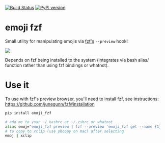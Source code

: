 [![Build Status](https://travis-ci.com/noahp/emoji_fzf.svg?branch=master)](https://travis-ci.com/noahp/emoji_fzf)
[![PyPI version](https://img.shields.io/pypi/v/emoji_fzf.svg?longCache=true)](https://pypi.org/project/emoji_fzf/)

# emoji fzf
Small utility for manipulating emojis via [fzf's](https://github.com/junegunn/fzf) `--preview` hook!

<img src="https://cdn.rawgit.com/noahp/emoji_fzf/assets/demo.svg">

Depends on fzf being installed to the system (integrates via bash alias/
function rather than using fzf bindings or whatnot).

# Use it
To use with fzf's preview browser, you'll need to install fzf, see instructions:
https://github.com/junegunn/fzf#installation

```bash
pip install emoji_fzf

# add me to your ~/.bashrc or ~/.zshrc or whatnot
alias emoj="emoji_fzf preview | fzf --preview 'emoji_fzf get --name {1}' | cut -d \" \" -f 1 | emoji_fzf get"
# to copy to xclip (use pbcopy on mac) after selecting
emoj | xclip
```
